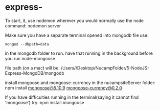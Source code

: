 # express-

To start, it, use nodemon wherever you would normally use the node command:
    nodemon server


Make sure you have a separate terminal opened into mongodb file
use:

    mongod --dbpath=data 

in the mongodb folder to run.
have that running in the background before you run node-mongoose 

file path (on a mac) will be: 
/Users/<username>/Desktop/NucampFolder/5-NodeJS-Express-MongoDB/mongodb

install mongoose and mongoose-currency in the nucampsiteServer folder: 
     npm install mongoose@5.10.9 mongoose-currency@0.2.0

If you have difficulties running in the terminal(saying it cannot find 'mongoose') try:
    npm install mongoose


